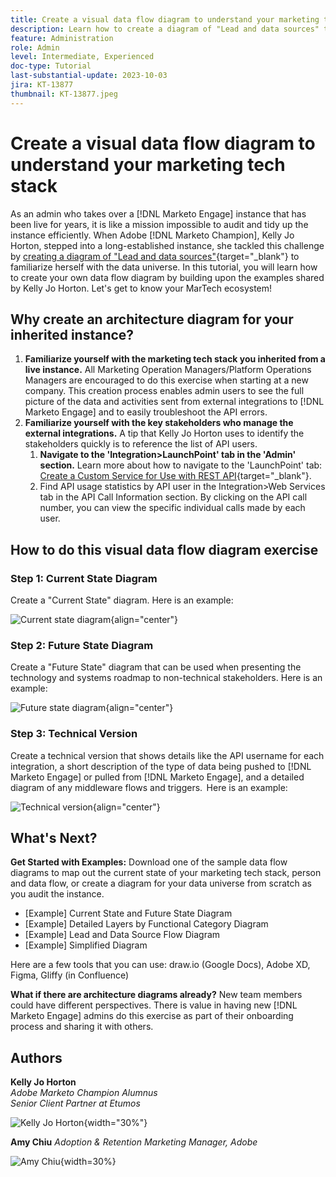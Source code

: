 ```yaml
---
title: Create a visual data flow diagram to understand your marketing tech stack
description: Learn how to create a diagram of "Lead and data sources" to understand the data universe, to audit and tidy up the instance efficiently.  
feature: Administration
role: Admin
level: Intermediate, Experienced
doc-type: Tutorial
last-substantial-update: 2023-10-03
jira: KT-13877
thumbnail: KT-13877.jpeg
---
```


# Create a visual data flow diagram to understand your marketing tech stack

As an admin who takes over a [!DNL Marketo Engage] instance that has been live for years, it is like a mission impossible to audit and tidy up the instance efficiently. When Adobe [!DNL Marketo Champion], Kelly Jo Horton, stepped into a long-established instance, she tackled this challenge by [creating a diagram of "Lead and data sources"](https://nation.marketo.com/t5/employee-blogs/understand-your-marketing-technology-and-data-create-this/ba-p/296774){target="_blank"} to familiarize herself with the data universe. In this tutorial, you will learn how to create your own data flow diagram by building upon the examples shared by Kelly Jo Horton. Let's get to know your MarTech ecosystem!  

## Why create an architecture diagram for your inherited instance? 

1. **Familiarize yourself with the marketing tech stack you inherited from a live instance.** All Marketing Operation Managers/Platform Operations Managers are encouraged to do this exercise when starting at a new company. This creation process enables admin users to see the full picture of the data and activities sent from external integrations to [!DNL Marketo Engage] and to easily troubleshoot the API errors. 
2. **Familiarize yourself with the key stakeholders who manage the external integrations.** A tip that Kelly Jo Horton uses to identify the stakeholders quickly is to reference the list of API users. 
   1. **Navigate to the 'Integration>LaunchPoint' tab in the 'Admin' section.** Learn more about how to navigate to the 'LaunchPoint' tab: [Create a Custom Service for Use with REST API](https://experienceleague.adobe.com/docs/marketo/using/product-docs/administration/additional-integrations/create-a-custom-service-for-use-with-rest-api.html){target="_blank"}.
   2. Find API usage statistics by API user in the Integration>Web Services tab in the API Call Information section. By clicking on the API call number, you can view the specific individual calls made by each user. 

## How to do this visual data flow diagram exercise 

### Step 1: Current State Diagram

Create a "Current State" diagram. Here is an example:

![Current state diagram](/help/tutorial-inherited-instance/_assets/data-flow-diagram/Current_State_Lead_Data_Sources_KellyJo_Horton.png){align="center"}


### Step 2: Future State Diagram

Create a "Future State" diagram that can be used when presenting the technology and systems roadmap to non-technical stakeholders. Here is an example:  

![Future state diagram](/help/tutorial-inherited-instance/_assets/data-flow-diagram/Future-State-Lead-Data-Sources-KellyJo-Horton.png){align="center"}

### Step 3: Technical Version

Create a technical version that shows details like the API username for each integration, a short description of the type of data being pushed to [!DNL Marketo Engage] or pulled from [!DNL Marketo Engage], and a detailed diagram of any middleware flows and triggers.  Here is an example:  

![Technical version](/help/tutorial-inherited-instance/_assets/data-flow-diagram/Lead-Data-Source-Diagram-KellyJo-Horton.png){align="center"}


## What's Next?

**Get Started with Examples:** Download one of the sample data flow diagrams to map out the current state of your marketing tech stack, person and data flow, or create a diagram for your data universe from scratch as you audit the instance. 

* [Example] Current State and Future State Diagram 
* [Example] Detailed Layers by Functional Category Diagram
* [Example] Lead and Data Source Flow Diagram 
* [Example] Simplified Diagram 

Here are a few tools that you can use: draw.io (Google Docs), Adobe XD, Figma, Gliffy (in Confluence)  

**What if there are architecture diagrams already?** New team members could have different perspectives. There is value in having new [!DNL Marketo Engage] admins do this exercise as part of their onboarding process and sharing it with others. 

## Authors

**Kelly Jo Horton**  
*Adobe Marketo Champion Alumnus*<br>
*Senior Client Partner at Etumos*

 ![Kelly Jo Horton](/help/tutorial-inherited-instance/_assets/authors/Customer_Author_Kelly_Jo_Horton.png){width="30%"}

**Amy Chiu**
*Adoption & Retention Marketing Manager, Adobe*

![Amy Chiu](/help/tutorial-inherited-instance/_assets/authors/Adobe_Author_Amy_Chiu.png){width=30%}
